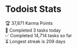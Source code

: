 
# Todoist Stats

<!-- TODO-IST:START -->
🏆  37,871 Karma Points           
🌸  Completed 3 tasks today           
✅  Completed 14,714 tasks so far           
⏳  Longest streak is 209 days
<!-- TODO-IST:END -->

